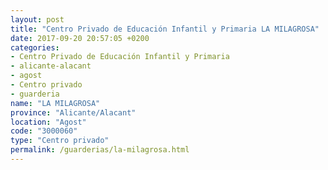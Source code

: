 ```yaml
---
layout: post
title: "Centro Privado de Educación Infantil y Primaria LA MILAGROSA"
date: 2017-09-20 20:57:05 +0200
categories:
- Centro Privado de Educación Infantil y Primaria
- alicante-alacant
- agost
- Centro privado
- guarderia
name: "LA MILAGROSA"
province: "Alicante/Alacant"
location: "Agost"
code: "3000060"
type: "Centro privado"
permalink: /guarderias/la-milagrosa.html
---
```

